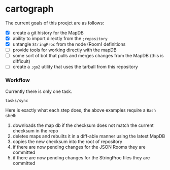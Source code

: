 # cartograph

The current goals of this proejct are as follows:

- [X] create a git history for the MapDB
- [X] ability to import directly from the `;repository`
- [X] untangle `StringProc` from the node (Room) definitions
- [ ] provide tools for working directly with the mapDB
- [ ] some sort of bot that pulls and merges changes from the MapDB (this is difficult)
- [ ] create a `;go2` utility that uses the tarball from this repository

### Workflow

Currently there is only one task.
```
tasks/sync
```

Here is exactly what each step does, the above examples require a `Bash` shell:

1. downloads the map db if the checksum does not match the current checksum in the repo
2. deletes maps and rebuilts it in a diff-able manner using the latest MapDB
3. copies the new checksum into the root of repository
4. if there are now pending changes for the JSON Rooms they are committed
5. if there are now pending changes for the StringProc files they are committed